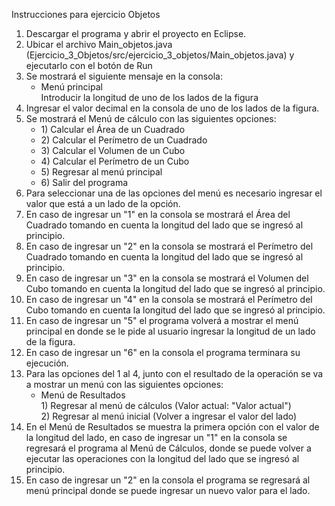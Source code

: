 Instrucciones para ejercicio Objetos <br>
<ol>
  <li> Descargar el programa y abrir el proyecto en Eclipse.</li>
  <li> Ubicar el archivo Main_objetos.java (Ejercicio_3_Objetos/src/ejercicio_3_objetos/Main_objetos.java) y ejecutarlo con el botón de Run</>
  <li> Se mostrará el siguiente mensaje en la consola:
    <ul>
      <li>Menú principal <br>
         Introducir la longitud de uno de los lados de la figura
      </li>
    </ul>
  </li>
  <li> Ingresar el valor decimal en la consola de uno de los lados de la figura.</li>
  <li> Se mostrará el Menú de cálculo con las siguientes opciones:
    <ul>
       <li> 1) Calcular el Área de un Cuadrado</li>
       <li> 2) Calcular el Perímetro de un Cuadrado </li>
       <li> 3) Calcular el Volumen de un Cubo </li>
       <li> 4) Calcular el Perímetro de un Cubo </li>
       <li> 5) Regresar al menú principal </li>
       <li> 6) Salir del programa </li>
    </ul>
  </li>
  <li> Para seleccionar una de las opciones del menú es necesario ingresar el valor que está a un lado de la opción.</li>
  <li> En caso de ingresar un "1" en la consola se mostrará el Área del Cuadrado tomando en cuenta la longitud del lado que se ingresó al principio.</li>
  <li> En caso de ingresar un "2" en la consola se mostrará el Perímetro del Cuadrado tomando en cuenta la longitud del lado que se ingresó al principio.</li>
  <li> En caso de ingresar un "3" en la consola se mostrará el Volumen del Cubo tomando en cuenta la longitud del lado que se ingresó al principio.</li>
  <li> En caso de ingresar un "4" en la consola se mostrará el Perímetro del Cubo tomando en cuenta la longitud del lado que se ingresó al principio.</li>
  <li> En caso de ingresar un "5" el programa volverá a mostrar el menú principal en donde se le pide al usuario ingresar la longitud de un lado de la figura.</li>
  <li> En caso de ingresar un "6" en la consola el programa terminara su ejecución.</li>
  <li> Para las opciones del 1 al 4, junto con el resultado de la operación se va a mostrar un menú con las siguientes opciones:
    <ul>
      <li>
        Menú de Resultados
        <br> 1) Regresar al menú de cálculos (Valor actual: "Valor actual")
        <br> 2) Regresar al menú inicial (Volver a ingresar el valor del lado)
      </li>
    </ul>
  </li>
  <li>En el Menú de Resultados se muestra la primera opción con el valor de la longitud del lado, en caso de ingresar un "1" en la consola se regresará el programa al Menú de Cálculos, donde se puede volver a ejecutar las operaciones con la longitud del lado que se ingresó al principio.</li>
  <li> En caso de ingresar un "2" en la consola el programa se regresará al menú principal donde se puede ingresar un nuevo valor para el lado.</li>
</ol>
